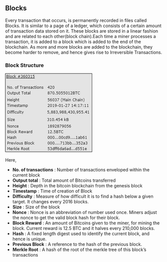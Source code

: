 ## Blocks

Every transaction that occurs, is permanently recorded in files called Blocks. It is similar to a page of a ledger, which consists of a certain amount of transaction data stored on it. These blocks are stored in a linear fashion and are related to each other(block chain).Each time a miner processes a transaction, it is added to a block which is added to the end of the blockchain. As more and more blocks are added
to the blockchain, they become harder to remove, and hence gives rise to Irreversible Transactions.

### Block Structure

![](https://github.com/thisisjustinm/blockchain-reference/blob/master/assets/block.png)

Here,

* **No. of transactions** : Number of transactions enveloped within the current block
* **Output total** : Total amount of Bitcoins transferred
* **Height** : Depth in the bitcoin blockchain from the genesis block
* **Timestamp** : Time of creation of Block
* **Difficulty** : Measure of how difficult it is to find a hash below a given target. It changes every 2016 blocks.
* **Size** : Size of the block
* **Nonce** : Nonce is an abbreviation of number used once. Miners adjust the nonce to get the valid block hash for their block.
* **Block Reward** : An amount of Bitcoins given to the miner, for mining the block. Current reward is 12.5 BTC and it halves every 210,000 blocks.
* **Hash** : A fixed length digest used to identify the current block, and hence is unique.
* **Previous Block** : A reference to the hash of the previous block.
* **Merkle Root** : A hash of the root of the merkle tree of this block’s transactions
